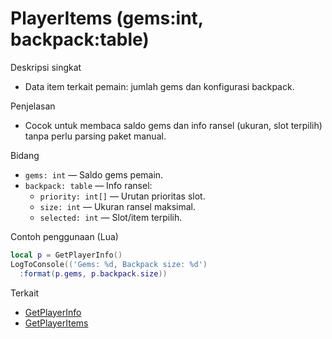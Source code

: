 # PlayerItems (gems:int, backpack:table)

Deskripsi singkat
- Data item terkait pemain: jumlah gems dan konfigurasi backpack.

Penjelasan
- Cocok untuk membaca saldo gems dan info ransel (ukuran, slot terpilih) tanpa perlu parsing paket manual.

Bidang
- `gems: int` — Saldo gems pemain.
- `backpack: table` — Info ransel:
  - `priority: int[]` — Urutan prioritas slot.
  - `size: int` — Ukuran ransel maksimal.
  - `selected: int` — Slot/item terpilih.

Contoh penggunaan (Lua)
```lua
local p = GetPlayerInfo()
LogToConsole(('Gems: %d, Backpack size: %d')
  :format(p.gems, p.backpack.size))
```

Terkait
- [GetPlayerInfo](../functions/GetPlayerInfo.md)
- [GetPlayerItems](../functions/GetPlayerItems.md)
